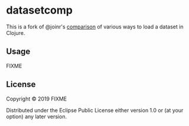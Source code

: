 # datasetcomp

This is a fork of @joinr's [comparison](https://github.com/joinr/datasetcomp) of various ways to load a dataset in Clojure.

## Usage

FIXME

## License

Copyright © 2019 FIXME

Distributed under the Eclipse Public License either version 1.0 or (at
your option) any later version.

